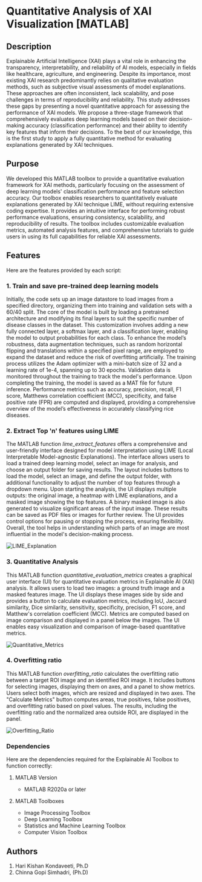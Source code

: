 # Quantitative Analysis of XAI Visualization [MATLAB]

## Description
Explainable Artificial Intelligence (XAI) plays a vital role in enhancing the transparency, interpretability, and reliability of AI models, especially in fields like healthcare, agriculture, and engineering. Despite its importance, most existing XAI research predominantly relies on qualitative evaluation methods, such as subjective visual assessments of model explanations. These approaches are often inconsistent, lack scalability, and pose challenges in terms of reproducibility and reliability. This study addresses these gaps by presenting a novel quantitative approach for assessing the performance of XAI models. We propose a three-stage framework that comprehensively evaluates deep learning models based on their decision-making accuracy (classification performance) and their ability to identify key features that inform their decisions. To the best of our knowledge, this is the first study to apply a fully quantitative method for evaluating explanations generated by XAI techniques.

## Purpose
We developed this MATLAB toolbox to provide a quantitative evaluation framework for XAI methods, particularly focusing on the assessment of deep learning models' classification performance and feature selection accuracy. Our toolbox enables researchers to quantitatively evaluate explanations generated by XAI technique LIME, without requiring extensive coding expertise. It provides an intuitive interface for performing robust performance evaluations, ensuring consistency, scalability, and reproducibility of results. The toolbox includes customizable evaluation metrics, automated analysis features, and comprehensive tutorials to guide users in using its full capabilities for reliable XAI assessments.

## Features
Here are the features provided by each script:
### 1. Train and save pre-trained deep learning models
Initially, the code sets up an image datastore to load images from a specified directory, organizing them into training and validation sets with a 60/40 split. The core of the model is built by loading a pretrained architecture and modifying its final layers to suit the specific number of disease classes in the dataset. This customization involves adding a new fully connected layer, a softmax layer, and a classification layer, enabling the model to output probabilities for each class. To enhance the model’s robustness, data augmentation techniques, such as random horizontal flipping and translations within a specified pixel range, are employed to expand the dataset and reduce the risk of overfitting artificially. The training process utilizes the Adam optimizer with a mini-batch size of 32 and a learning rate of 1e-4, spanning up to 30 epochs. Validation data is monitored throughout the training to track the model's performance. Upon completing the training, the model is saved as a MAT file for future inference. Performance metrics such as accuracy, precision, recall, F1 score, Matthews correlation coefficient (MCC), specificity, and false positive rate (FPR) are computed and displayed, providing a comprehensive overview of the model’s effectiveness in accurately classifying rice diseases.

### 2. Extract Top 'n' features using LIME
The MATLAB function _lime_extract_features_ offers a comprehensive and user-friendly interface designed for model interpretation using LIME (Local Interpretable Model-agnostic Explanations). The interface allows users to load a trained deep learning model, select an image for analysis, and choose an output folder for saving results. The layout includes buttons to load the model, select an image, and define the output folder, with additional functionality to adjust the number of top features through a dropdown menu. Upon starting the analysis, the UI displays multiple outputs: the original image, a heatmap with LIME explanations, and a masked image showing the top features. A binary masked image is also generated to visualize significant areas of the input image. These results can be saved as PDF files or images for further review. The UI provides control options for pausing or stopping the process, ensuring flexibility. Overall, the tool helps in understanding which parts of an image are most influential in the model's decision-making process.

![LIME_Explanation](https://github.com/user-attachments/assets/4f72d621-2e3c-4112-bab4-74a223d518fd)

### 3. Quantitative Analysis
This MATLAB function _quantitative_evaluation_metrics_ creates a graphical user interface (UI) for quantitative evaluation metrics in Explainable AI (XAI) analysis. It allows users to load two images: a ground truth image and a masked features image. The UI displays these images side by side and provides a button to calculate evaluation metrics, including IoU, Jaccard similarity, Dice similarity, sensitivity, specificity, precision, F1 score, and Matthew's correlation coefficient (MCC). Metrics are computed based on image comparison and displayed in a panel below the images. The UI enables easy visualization and comparison of image-based quantitative metrics.

![Quantitative_Metrics](https://github.com/user-attachments/assets/bdc248f1-9b0c-445c-880d-3b60c132e797)

### 4. Overfitting ratio
This MATLAB function _overfitting_ratio_ calculates the overfitting ratio between a target ROI image and an identified ROI image. It includes buttons for selecting images, displaying them on axes, and a panel to show metrics. Users select both images, which are resized and displayed in two axes. The "Calculate Metrics" button computes areas, true positives, false positives, and overfitting ratio based on pixel values. The results, including the overfitting ratio and the normalized area outside ROI, are displayed in the panel.

![Overfitting_Ratio](https://github.com/user-attachments/assets/e69f1835-ff5f-4171-be65-a07e0246ce48)


### Dependencies
Here are the dependencies required for the Explainable AI Toolbox to function correctly:

1. MATLAB Version
   - MATLAB R2020a or later

2. MATLAB Toolboxes
   - Image Processing Toolbox
   - Deep Learning Toolbox
   - Statistics and Machine Learning Toolbox
   - Computer Vision Toolbox

## Authors
1. Hari Kishan Kondaveeti, Ph.D
2. Chinna Gopi Simhadri, (Ph.D)
